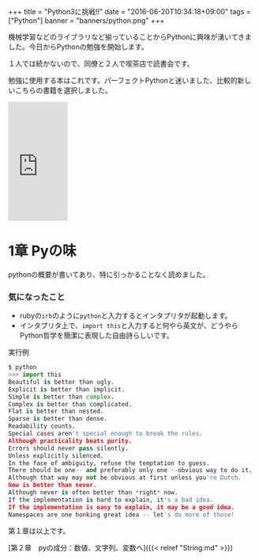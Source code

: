+++
title = "Python3に挑戦!!"
date = "2016-06-20T10:34:18+09:00"
tags = ["Python"]
banner = "banners/python.png"
+++

機械学習などのライブラリなど揃っていることからPythonに興味が湧いてきました。今日からPythonの勉強を開始します。

１人では続かないので、同僚と２人で喫茶店で読書会です。

<!--more-->

勉強に使用する本はこれです。パーフェクトPythonと迷いました、比較的新しいこちらの書籍を選択しました。

<iframe src="http://rcm-fe.amazon-adsystem.com/e/cm?lt1=_blank&bc1=000000&IS2=1&nou=1&bg1=FFFFFF&fc1=000000&lc1=0000FF&t=bmsirato-22&o=9&p=8&l=as1&m=amazon&f=ifr&ref=qf_sp_asin_til&asins=4873117380" style="width:120px;height:240px;" scrolling="no" marginwidth="0" marginheight="0" frameborder="0"></iframe>

# 1章 Pyの味

pythonの概要が書いてあり、特に引っかることなく読めました。

### 気になったこと
- rubyの`irb`のように`python`と入力するとインタプリタが起動します。
- インタプリタ上で、`import this`と入力すると何やら英文が、どうやらPython哲学を簡潔に表現した自由詩らしいです。

実行例
```python
$ python
>>> import this
Beautiful is better than ugly.
Explicit is better than implicit.
Simple is better than complex.
Complex is better than complicated.
Flat is better than nested.
Sparse is better than dense.
Readability counts.
Special cases aren't special enough to break the rules.
Although practicality beats purity.
Errors should never pass silently.
Unless explicitly silenced.
In the face of ambiguity, refuse the temptation to guess.
There should be one-- and preferably only one --obvious way to do it.
Although that way may not be obvious at first unless you're Dutch.
Now is better than never.
Although never is often better than *right* now.
If the implementation is hard to explain, it's a bad idea.
If the implementation is easy to explain, it may be a good idea.
Namespaces are one honking great idea -- let's do more of those!
```

  第１章は以上です。

[第２章　pyの成分：数値、文字列、変数へ]({{< relref "String.md" >}})
